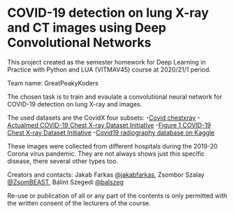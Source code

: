 # COVID-19 detection on lung X-ray and CT images using Deep Convolutional Networks

This project created as the semester homework for Deep Learning in Practice with Python and LUA (VITMAV45) course at 2020/21/1 period.

Team name: GreatPeakyKoders

The chosen task is to train and evaulate a convolutional neural network for COVID-19 detection on lung X-ray and images.

The used datasets are the CovidX four subsets: 
-[Covid chestxray](https://github.com/ieee8023/covid-chestxray-dataset)
-[Actualmed COVID-19 Chest X-ray Dataset Initiative](https://github.com/agchung/Actualmed-COVID-chestxray-dataset)
-[Figure 1 COVID-19 Chest X-ray Dataset Initiative](https://github.com/agchung/Figure1-COVID-chestxray-dataset)
-[Covid19 radiography database on Kaggle](https://www.kaggle.com/tawsifurrahman/covid19-radiography-database)

These images were collected from different hospitals during the 2019-20 Corona virus pandemic. They are not always shows just this specific disease, there several other types too.

Creators and contacts: Jakab Farkas [@jakabfarkas](https://github.com/jakabfarkas), Zsombor Szalay [@ZsomBEAST](https://github.com/ZsomBEAST), Bálint Szegedi [@balszeg](https://github.com/balszeg)

Re-use or publication of all or any part of the contents is only permitted with the written consent of the lecturers of the course.

